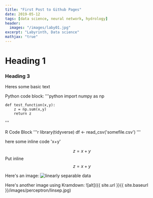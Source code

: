 ```yaml
---
title: "First Post to Github Pages"
date: 2019-05-12
tags: [data science, neural network, hydrology]
header:
  images: "/images/laby01.jpg"
excerpt: "Labyrinth, Data science"
mathjax: "true"
---
```


# Heading 1

### Heading 3

Heres some basic text 

Python code block:
'''python
    import numpy as np

    def test_function(x,y):
        z = np.sum(x,y)
        return z
'''

R Code Block
'''r
library(tidyverse)
df <- read_csv('somefile.csv')
'''

here some inline code 'x+y'

$$z = x+y$$
Put inline $$z=x+y$$

Here's an image:
<img src="{{ site.url }}{{ site.baseurl }}/images/perceptron/linsep.jpg" alt="linearly separable data">

Here's another image using Kramdown:
![alt]({{ site.url }}{{ site.baseurl }}/images/perceptron/linsep.jpg)

     